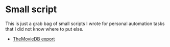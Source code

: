 # Small script

This is just a grab bag of small scripts I wrote for personal automation tasks that I did not know where to put else.

- [TheMovieDB export](tmdb-export/README.md)